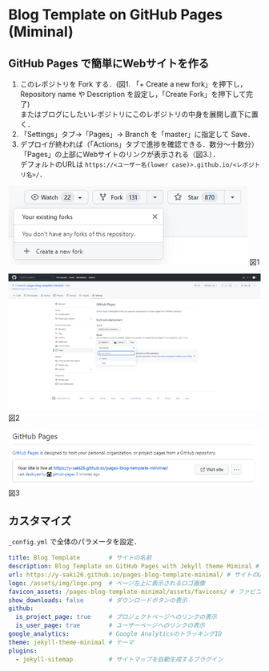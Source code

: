 # Blog Template on GitHub Pages (Miminal)

## GitHub Pages で簡単にWebサイトを作る

1. このレポジトリを Fork する．(図1. 「+ Create a new fork」を押下し，Repository name や Description を設定し，「Create Fork」を押下して完了)  
またはブログにしたいレポジトリにこのレポジトリの中身を展開し直下に置く．
2. 「Settings」タブ→「Pages」→ Branch を「master」に指定して Save．
3. デプロイが終われば（「Actions」タブで進捗を確認できる．数分～十数分）「Pages」の上部にWebサイトのリンクが表示される（図3.）．  
デフォルトのURLは `https://<ユーザー名(lower case)>.github.io/<レポジトリ名>/`．

![図1](readme_figures/fig1.png)
図1

![図2](readme_figures/fig2.png)
図2

![図3](readme_figures/fig3.png)
図3

## カスタマイズ

`_config.yml` で全体のパラメータを設定．

```yaml
title: Blog Template        # サイトの名前
description: Blog Template on GitHub Pages with Jekyll theme Miminal # サイトの説明
url: https://y-saki26.github.io/pages-blog-template-minimal/ # サイトのURL
logo: /assets/img/logo.png  # ページ左上に表示されるロゴ画像
favicon_assets: /pages-blog-template-minimal/assets/favicons/ # ファビコンの所在
show_downloads: false       # ダウンロードボタンの表示
github:
  is_project_page: true     # プロジェクトページへのリンクの表示
  is_user_page: true        # ユーザーページへのリンクの表示
google_analytics:           # Google AnalyticsのトラッキングID
theme: jekyll-theme-minimal # テーマ
plugins:
  - jekyll-sitemap          # サイトマップを自動生成するプラグイン
```
